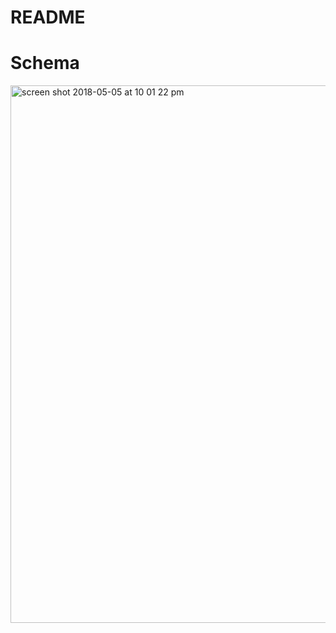 # README

# Schema

<img width="860" alt="screen shot 2018-05-05 at 10 01 22 pm" src="https://user-images.githubusercontent.com/26174903/39669274-5e62f87e-50b5-11e8-8d10-e0568f3024a0.png">

